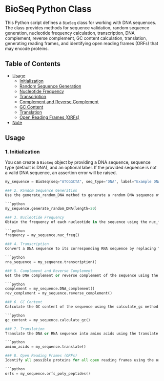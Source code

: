 # BioSeq Python Class

This Python script defines a `BioSeq` class for working with DNA sequences. The class provides methods for sequence validation, random sequence generation, nucleotide frequency calculation, transcription, DNA complement, reverse complement, GC content calculation, translation, generating reading frames, and identifying open reading frames (ORFs) that may encode proteins.

## Table of Contents
- [Usage](#usage)
  - [Initialization](#1-initialization)
  - [Random Sequence Generation](#2-random-sequence-generation)
  - [Nucleotide Frequency](#3-nucleotide-frequency)
  - [Transcription](#4-transcription)
  - [Complement and Reverse Complement](#5-complement-and-reverse-complement)
  - [GC Content](#6-gc-content)
  - [Translation](#7-translation)
  - [Open Reading Frames (ORFs)](#8-open-reading-frames-orfs)
- [Note](#note)

## Usage

### 1. Initialization
You can create a `BioSeq` object by providing a DNA sequence, sequence type (default is DNA), and an optional label. If the provided sequence is not a valid DNA sequence, an assertion error will be raised.

```python
my_sequence = BioSeq(seq="ATCGGCTA", seq_type="DNA", label="Example DNA")

### 2. Random Sequence Generation
Use the generate_random_DNA method to generate a random DNA sequence of a specified length.

```python
my_sequence.generate_random_DNA(length=20)

### 3. Nucleotide Frequency
Obtain the frequency of each nucleotide in the sequence using the nuc_freq method.

```python
frequency = my_sequence.nuc_freq()

### 4. Transcription
Convert a DNA sequence to its corresponding RNA sequence by replacing T with U using the transcription method.

```python
rna_sequence = my_sequence.transcription()

### 5. Complement and Reverse Complement
Get the DNA complement or reverse complement of the sequence using the DNA_complement and reverse_complement methods.

```python
complement = my_sequence.DNA_complement()
rev_complement = my_sequence.reverse_complement()

### 6. GC Content
Calculate the GC content of the sequence using the calculate_gc method.

```python
gc_content = my_sequence.calculate_gc()

### 7. Translation
Translate the DNA or RNA sequence into amino acids using the translate method.

```python
amino_acids = my_sequence.translate()

### 8. Open Reading Frames (ORFs)
Identify all possible proteins for all open reading frames using the orfs_poly_peptides method.

```python
orfs = my_sequence.orfs_poly_peptides()
